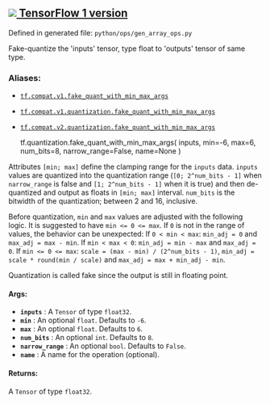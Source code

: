[ ![](https://tensorflow.google.cn/images/tf_logo_32px.png) TensorFlow 1
version](/versions/r1.15/api_docs/python/tf/quantization/fake_quant_with_min_max_args)  
---  
  
Defined in generated file: `python/ops/gen_array_ops.py`

Fake-quantize the 'inputs' tensor, type float to 'outputs' tensor of same
type.

### Aliases:

  * [`tf.compat.v1.fake_quant_with_min_max_args`](/api_docs/python/tf/quantization/fake_quant_with_min_max_args)
  * [`tf.compat.v1.quantization.fake_quant_with_min_max_args`](/api_docs/python/tf/quantization/fake_quant_with_min_max_args)
  * [`tf.compat.v2.quantization.fake_quant_with_min_max_args`](/api_docs/python/tf/quantization/fake_quant_with_min_max_args)

    
    
    tf.quantization.fake_quant_with_min_max_args(
        inputs,
        min=-6,
        max=6,
        num_bits=8,
        narrow_range=False,
        name=None
    )
    

Attributes `[min; max]` define the clamping range for the `inputs` data.
`inputs` values are quantized into the quantization range (`[0; 2^num_bits -
1]` when `narrow_range` is false and `[1; 2^num_bits - 1]` when it is true)
and then de-quantized and output as floats in `[min; max]` interval.
`num_bits` is the bitwidth of the quantization; between 2 and 16, inclusive.

Before quantization, `min` and `max` values are adjusted with the following
logic. It is suggested to have `min <= 0 <= max`. If `0` is not in the range
of values, the behavior can be unexpected: If `0 < min < max`: `min_adj = 0`
and `max_adj = max - min`. If `min < max < 0`: `min_adj = min - max` and
`max_adj = 0`. If `min <= 0 <= max`: `scale = (max - min) / (2^num_bits - 1)`,
`min_adj = scale * round(min / scale)` and `max_adj = max + min_adj - min`.

Quantization is called fake since the output is still in floating point.

#### Args:

  * **`inputs`** : A `Tensor` of type `float32`.
  * **`min`** : An optional `float`. Defaults to `-6`.
  * **`max`** : An optional `float`. Defaults to `6`.
  * **`num_bits`** : An optional `int`. Defaults to `8`.
  * **`narrow_range`** : An optional `bool`. Defaults to `False`.
  * **`name`** : A name for the operation (optional).

#### Returns:

A `Tensor` of type `float32`.

